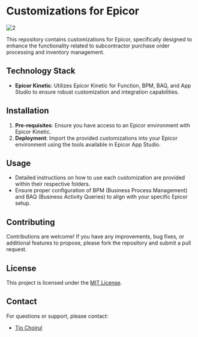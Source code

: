 # Customizations for Epicor

![2](https://github.com/tiochoirul/epicor-custom/assets/108212568/a16d5e58-8ec5-45d3-bafd-17a65cb66eac)

This repository contains customizations for Epicor, specifically designed to enhance the functionality related to subcontractor purchase order processing and inventory management.

## Technology Stack

- **Epicor Kinetic**: Utilizes Epicor Kinetic for Function, BPM, BAQ, and App Studio to ensure robust customization and integration capabilities.

## Installation

1. **Pre-requisites**: Ensure you have access to an Epicor environment with Epicor Kinetic.
2. **Deployment**: Import the provided customizations into your Epicor environment using the tools available in Epicor App Studio.

## Usage

- Detailed instructions on how to use each customization are provided within their respective folders.
- Ensure proper configuration of BPM (Business Process Management) and BAQ (Business Activity Queries) to align with your specific Epicor setup.

## Contributing

Contributions are welcome! If you have any improvements, bug fixes, or additional features to propose, please fork the repository and submit a pull request.

## License

This project is licensed under the [MIT License](LICENSE).

## Contact

For questions or support, please contact:
- [Tio Choirul](mailto:mtio871@gmail.com)
